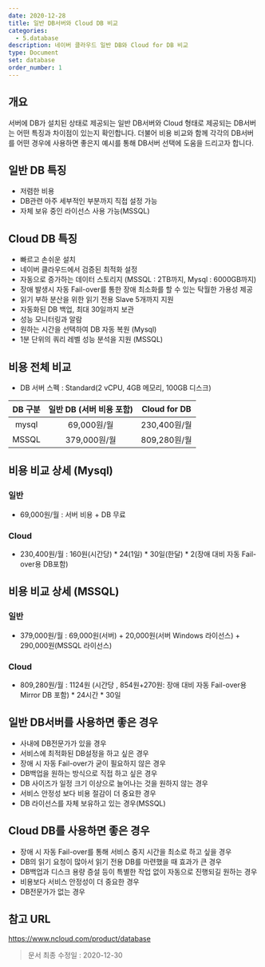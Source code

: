 ```yaml
---
date: 2020-12-28
title: 일반 DB서버와 Cloud DB 비교
categories:
  - 5.database
description: 네이버 클라우드 일반 DB와 Cloud for DB 비교
type: Document
set: database
order_number: 1
---
```

## 개요
서버에 DB가 설치된 상태로 제공되는 일반 DB서버와 Cloud 형태로 제공되는 DB서버는 어떤 특징과 차이점이 있는지 확인합니다.
더불어 비용 비교와 함께 각각의 DB서버를 어떤 경우에 사용하면 좋은지 예시를 통해 DB서버 선택에 도움을 드리고자 합니다.


## 일반 DB  특징
- 저렴한 비용
- DB관련 아주 세부적인 부분까지 직접 설정 가능
- 자체 보유 중인 라이선스 사용 가능(MSSQL)


## Cloud DB 특징
- 빠르고 손쉬운 설치
- 네이버 클라우드에서 검증된 최적화 설정
- 자동으로 증가하는 데이터 스토리지 (MSSQL : 2TB까지, Mysql : 6000GB까지)
- 장애 발생시 자동 Fail-over를 통한 장애 최소화를 할 수 있는 탁월한 가용성 제공
- 읽기 부하 분산을 위한 읽기 전용 Slave 5개까지 지원
- 자동화된 DB 백업, 최대 30일까지 보관
- 성능 모니터링과 알람
- 원하는 시간을 선택하여 DB 자동 복원 (Mysql)
- 1분 단위의 쿼리 레벨 성능 분석을 지원 (MSSQL)

## 비용 전체 비교
- DB 서버 스펙 : Standard(2 vCPU, 4GB 메모리, 100GB 디스크)

| DB 구분 | 일반 DB (서버 비용 포함) | Cloud for DB  |
| :----: | :----: | :----: |
| mysql | 69,000원/월 | 230,400원/월 |
| MSSQL | 379,000원/월 | 809,280원/월 |


## 비용 비교 상세 (Mysql)

### 일반
- 69,000원/월 : 서버 비용 + DB 무료

### Cloud
- 230,400원/월 : 160원(시간당) * 24(1일) * 30일(한달) * 2(장애 대비 자동 Fail-over용 DB포함)


## 비용 비교 상세 (MSSQL)

### 일반
- 379,000원/월 : 69,000원(서버) + 20,000원(서버 Windows 라이선스) + 290,000원(MSSQL 라이선스)


### Cloud
- 809,280원/월 : 1124원 (시간당 , 854원+270원: 장애 대비 자동 Fail-over용 Mirror DB 포함) * 24시간 * 30일


## 일반 DB서버를 사용하면 좋은 경우
- 사내에 DB전문가가 있을 경우
- 서비스에 최적화된 DB설정을 하고 싶은 경우
- 장애 시 자동 Fail-over가 굳이 필요하지 않은 경우
- DB백업을 원하는 방식으로 직접 하고 싶은 경우
- DB 사이즈가 일정 크기 이상으로 늘어나는 것을 원하지 않는 경우
- 서비스 안정성 보다 비용 절감이 더 중요한 경우
- DB 라이선스를 자체 보유하고 있는 경우(MSSQL)


## Cloud DB를 사용하면 좋은 경우
- 장애 시 자동 Fail-over를 통해 서비스 중지 시간을 최소로 하고 싶을 경우
- DB의 읽기 요청이 많아서 읽기 전용 DB를 마련했을 때 효과가 큰 경우
- DB백업과 디스크 용량 증설 등이 특별한 작업 없이 자동으로 진행되길 원하는 경우
- 비용보다 서비스 안정성이 더 중요한 경우
- DB전문가가 없는 경우



## 참고 URL
<a href="https://www.ncloud.com/product/database" target="_blank">https://www.ncloud.com/product/database</a>


> 문서 최종 수정일 : 2020-12-30